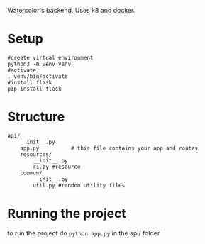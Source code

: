 Watercolor's backend. Uses k8 and docker.
# Setup
	#create virtual environment
	python3 -m venv venv
	#activate
	. venv/bin/activate
	#install flask
	pip install flask
# Structure 
	api/
		__init__.py
		app.py          # this file contains your app and routes
		resources/
			__init__.py
			r1.py #resource 
		common/
			__init__.py
			util.py #random utility files


# Running the project
to run the project do `python app.py` in the api/ folder
